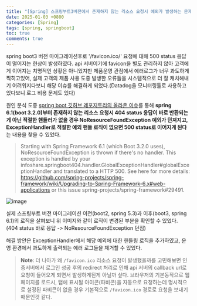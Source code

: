 ```yaml
---
title: "[Spring] 스프링부트3버전에서 존재하지 않는 리소스 요청시 예외가 발생하는 문제 해결기"
date: 2025-01-03 +0800
categories: [Spring]
tags: [spring, springboot]
toc: true
comments: true
---
```


spring boot3 버전 마이그레이션후로 '/favicon.ico/' 요청에 대해 500 status 응답이 떨어지는 현상이 발생하였다. api 서버이기에 favicon을 별도 관리하지 않아 고객에게 이어지는 치명적인 상황은 아니었지만 제품운영 관점에서 에러로그가 너무 과도하게 찍히고있어, 실제 고객의 제품 사용 도중 발생한 오류들을 시스템적으로 더 잘 캐치해내기 어려워지다보니 해당 이슈를 해결하게 되었다.(Datadog을 모니터링툴로 사용하고 있다보니 로그 비용 문제도 있다)


원인 분석 도중 [spring boot 깃허브 레포지토리의 올라온 이슈](https://github.com/spring-projects/spring-boot/issues/38733)를 통해 **spring 6.1(boot 3.2.0)부터 존재하지 않는 리소스 요청시 404 status 응답이 바로 반환되는게 아닌 적절한 핸들러가 없을 경우 NoResourceFoundException 예외가 던져지고, ExceptionHandler로 적절한 예외 핸들 로직이 없으면 500 status로 이어지게 된다**는 내용을 찾을 수 있었다.

> Starting with Spring Framework 6.1 (which Boot 3.2.0 uses), NoResourceFoundException is thrown if there's no handler. This exception is handled by your infoshare.springboot404.handler.GlobalExceptionHandler#globalExceptionHandler and translated to a HTTP 500. See here for more details: https://github.com/spring-projects/spring-framework/wiki/Upgrading-to-Spring-Framework-6.x#web-applications or this issue spring-projects/spring-framework#29491.

![image](https://github.com/user-attachments/assets/d00a8aff-904b-4004-a2b7-0152433f5773)

실제 스프링부트 버전 마이그레이션 이전(boot2, spring 5.3)과 이후(boot3, spring 6.1)의 로직을 살펴보니 위 이미지와 같이 로직이 변경된 부분을 확인할 수 있었다. (404 status 바로 응답 -> NoResourceFoundException 던짐)


해결 방안은 ExceptionHandler에서 해당 예외에 대한 핸들링 로직을 추가하였고, 운영 환경에서 과도하게 출력되는 에러 로그들을 제거할 수 있었다.

> **Note**: 더 나아가 왜 `/favicon.ico` 리소스 요청이 발생했을까를 고민해보면 인증서버에서 로그인 성공 후의 redirect 처리로 인해 api 서버의 callback url로 요청이 들어오게 되면서 발생하게된게 아닐까 싶다. 브라우저의 기본동작으로 웹 페이지를 로드시, 탭에 표시될 아이콘(파비콘)을 자동으로 요청하는데 명시적으로 설정된 파비콘이 없을 경우 기본적으로 `/favicon.ico` 경로로 요청을 보내기 때문인것 같다.